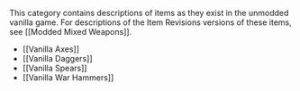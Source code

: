 
This category contains descriptions of items as they exist in the unmodded vanilla game. For descriptions of the Item Revisions versions of these items, see [[Modded Mixed Weapons]].

- [[Vanilla Axes]]
- [[Vanilla Daggers]]
- [[Vanilla Spears]]
- [[Vanilla War Hammers]]

